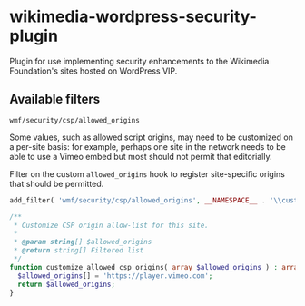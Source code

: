 # wikimedia-wordpress-security-plugin
Plugin for use implementing security enhancements to the Wikimedia Foundation's sites hosted on WordPress VIP.

## Available filters

`wmf/security/csp/allowed_origins`

Some values, such as allowed script origins, may need to be customized on a per-site basis: for example, perhaps one site in the network needs to be able to use a Vimeo embed but most should not permit that editorially.

Filter on the custom `allowed_origins` hook to register site-specific origins that should be permitted.

```php
add_filter( 'wmf/security/csp/allowed_origins', __NAMESPACE__ . '\\customize_allowed_csp_origins' );

/**
 * Customize CSP origin allow-list for this site.
 *
 * @param string[] $allowed_origins
 * @return string[] Filtered list
 */
function customize_allowed_csp_origins( array $allowed_origins ) : array {
  $allowed_origins[] = 'https://player.vimeo.com';
  return $allowed_origins;
}
```
